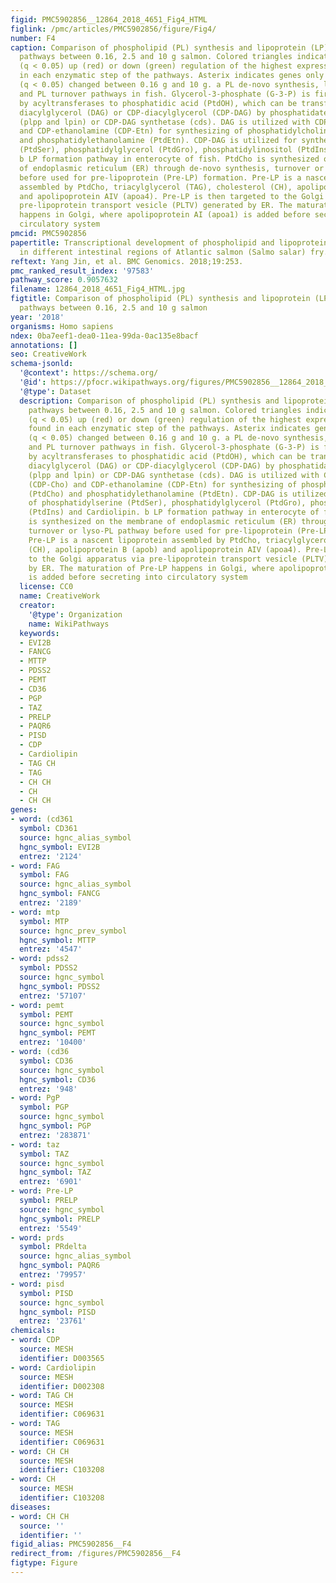 ```yaml
---
figid: PMC5902856__12864_2018_4651_Fig4_HTML
figlink: /pmc/articles/PMC5902856/figure/Fig4/
number: F4
caption: Comparison of phospholipid (PL) synthesis and lipoprotein (LP) formation
  pathways between 0.16, 2.5 and 10 g salmon. Colored triangles indicate the significantly
  (q < 0.05) up (red) or down (green) regulation of the highest expressed genes found
  in each enzymatic step of the pathways. Asterix indicates genes only significantly
  (q < 0.05) changed between 0.16 g and 10 g. a PL de-novo synthesis, lyso-PL synthesis
  and PL turnover pathways in fish. Glycerol-3-phosphate (G-3-P) is first acylated
  by acyltransferases to phosphatidic acid (PtdOH), which can be transferred into
  diacylglycerol (DAG) or CDP-diacylglycerol (CDP-DAG) by phosphatidate phosphatase
  (plpp and lpin) or CDP-DAG synthetase (cds). DAG is utilized with CDP-choline (CDP-Cho)
  and CDP-ethanolamine (CDP-Etn) for synthesizing of phosphatidylcholine (PtdCho)
  and phosphatidylethanolamine (PtdEtn). CDP-DAG is utilized for synthesizing of phosphatidylserine
  (PtdSer), phosphatidylglycerol (PtdGro), phosphatidylinositol (PtdIns) and Cardiolipin.
  b LP formation pathway in enterocyte of fish. PtdCho is synthesized on the membrane
  of endoplasmic reticulum (ER) through de-novo synthesis, turnover or lyso-PL pathway
  before used for pre-lipoprotein (Pre-LP) formation. Pre-LP is a nascent lipoprotein
  assembled by PtdCho, triacylglycerol (TAG), cholesterol (CH), apolipoprotein B (apob)
  and apolipoprotein AIV (apoa4). Pre-LP is then targeted to the Golgi apparatus via
  pre-lipoprotein transport vesicle (PLTV) generated by ER. The maturation of Pre-LP
  happens in Golgi, where apolipoprotein AI (apoa1) is added before secreting into
  circulatory system
pmcid: PMC5902856
papertitle: Transcriptional development of phospholipid and lipoprotein metabolism
  in different intestinal regions of Atlantic salmon (Salmo salar) fry.
reftext: Yang Jin, et al. BMC Genomics. 2018;19:253.
pmc_ranked_result_index: '97583'
pathway_score: 0.9057632
filename: 12864_2018_4651_Fig4_HTML.jpg
figtitle: Comparison of phospholipid (PL) synthesis and lipoprotein (LP) formation
  pathways between 0.16, 2.5 and 10 g salmon
year: '2018'
organisms: Homo sapiens
ndex: 0ba7eef1-dea0-11ea-99da-0ac135e8bacf
annotations: []
seo: CreativeWork
schema-jsonld:
  '@context': https://schema.org/
  '@id': https://pfocr.wikipathways.org/figures/PMC5902856__12864_2018_4651_Fig4_HTML.html
  '@type': Dataset
  description: Comparison of phospholipid (PL) synthesis and lipoprotein (LP) formation
    pathways between 0.16, 2.5 and 10 g salmon. Colored triangles indicate the significantly
    (q < 0.05) up (red) or down (green) regulation of the highest expressed genes
    found in each enzymatic step of the pathways. Asterix indicates genes only significantly
    (q < 0.05) changed between 0.16 g and 10 g. a PL de-novo synthesis, lyso-PL synthesis
    and PL turnover pathways in fish. Glycerol-3-phosphate (G-3-P) is first acylated
    by acyltransferases to phosphatidic acid (PtdOH), which can be transferred into
    diacylglycerol (DAG) or CDP-diacylglycerol (CDP-DAG) by phosphatidate phosphatase
    (plpp and lpin) or CDP-DAG synthetase (cds). DAG is utilized with CDP-choline
    (CDP-Cho) and CDP-ethanolamine (CDP-Etn) for synthesizing of phosphatidylcholine
    (PtdCho) and phosphatidylethanolamine (PtdEtn). CDP-DAG is utilized for synthesizing
    of phosphatidylserine (PtdSer), phosphatidylglycerol (PtdGro), phosphatidylinositol
    (PtdIns) and Cardiolipin. b LP formation pathway in enterocyte of fish. PtdCho
    is synthesized on the membrane of endoplasmic reticulum (ER) through de-novo synthesis,
    turnover or lyso-PL pathway before used for pre-lipoprotein (Pre-LP) formation.
    Pre-LP is a nascent lipoprotein assembled by PtdCho, triacylglycerol (TAG), cholesterol
    (CH), apolipoprotein B (apob) and apolipoprotein AIV (apoa4). Pre-LP is then targeted
    to the Golgi apparatus via pre-lipoprotein transport vesicle (PLTV) generated
    by ER. The maturation of Pre-LP happens in Golgi, where apolipoprotein AI (apoa1)
    is added before secreting into circulatory system
  license: CC0
  name: CreativeWork
  creator:
    '@type': Organization
    name: WikiPathways
  keywords:
  - EVI2B
  - FANCG
  - MTTP
  - PDSS2
  - PEMT
  - CD36
  - PGP
  - TAZ
  - PRELP
  - PAQR6
  - PISD
  - CDP
  - Cardiolipin
  - TAG CH
  - TAG
  - CH CH
  - CH
  - CH CH
genes:
- word: (cd361
  symbol: CD361
  source: hgnc_alias_symbol
  hgnc_symbol: EVI2B
  entrez: '2124'
- word: FAG
  symbol: FAG
  source: hgnc_alias_symbol
  hgnc_symbol: FANCG
  entrez: '2189'
- word: mtp
  symbol: MTP
  source: hgnc_prev_symbol
  hgnc_symbol: MTTP
  entrez: '4547'
- word: pdss2
  symbol: PDSS2
  source: hgnc_symbol
  hgnc_symbol: PDSS2
  entrez: '57107'
- word: pemt
  symbol: PEMT
  source: hgnc_symbol
  hgnc_symbol: PEMT
  entrez: '10400'
- word: (cd36
  symbol: CD36
  source: hgnc_symbol
  hgnc_symbol: CD36
  entrez: '948'
- word: PgP
  symbol: PGP
  source: hgnc_symbol
  hgnc_symbol: PGP
  entrez: '283871'
- word: taz
  symbol: TAZ
  source: hgnc_symbol
  hgnc_symbol: TAZ
  entrez: '6901'
- word: Pre-LP
  symbol: PRELP
  source: hgnc_symbol
  hgnc_symbol: PRELP
  entrez: '5549'
- word: prds
  symbol: PRdelta
  source: hgnc_alias_symbol
  hgnc_symbol: PAQR6
  entrez: '79957'
- word: pisd
  symbol: PISD
  source: hgnc_symbol
  hgnc_symbol: PISD
  entrez: '23761'
chemicals:
- word: CDP
  source: MESH
  identifier: D003565
- word: Cardiolipin
  source: MESH
  identifier: D002308
- word: TAG CH
  source: MESH
  identifier: C069631
- word: TAG
  source: MESH
  identifier: C069631
- word: CH CH
  source: MESH
  identifier: C103208
- word: CH
  source: MESH
  identifier: C103208
diseases:
- word: CH CH
  source: ''
  identifier: ''
figid_alias: PMC5902856__F4
redirect_from: /figures/PMC5902856__F4
figtype: Figure
---
```

